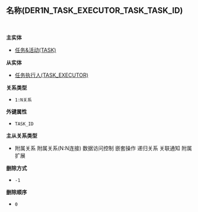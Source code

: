 ## 名称(DER1N_TASK_EXECUTOR_TASK_TASK_ID) <!-- {docsify-ignore-all} -->



<br>
<p class="panel-title"><b>主实体</b></p>

* [任务&活动(TASK)](module/crm/task)

<p class="panel-title"><b>从实体</b></p>

* [任务执行人(TASK_EXECUTOR)](module/crm/task_executor)

<p class="panel-title"><b>关系类型</b></p>

* `1:N关系`

<p class="panel-title"><b>外键属性</b></p>

* `TASK_ID`

<p class="panel-title"><b>主从关系类型</b></p>

* <i class="fa fa-check-square"/></i> 附属关系 <i class="fa fa-square"/></i> 附属关系(N:N连接) <i class="fa fa-check-square"/></i> 数据访问控制 <i class="fa fa-check-square"/></i> 嵌套操作 <i class="fa fa-square"/></i> 递归关系 <i class="fa fa-square"/></i> 关联通知 <i class="fa fa-square"/></i> 附属扩展

<p class="panel-title"><b>删除方式</b></p>

* `-1`

<p class="panel-title"><b>删除顺序</b></p>

* `0`
